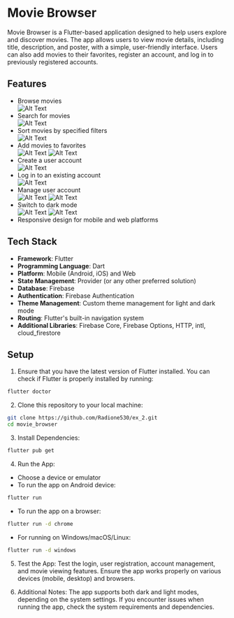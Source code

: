 # Movie Browser

Movie Browser is a Flutter-based application designed to help users explore and discover movies. The app allows users to view movie details, including title, description, and poster, with a simple, user-friendly interface. Users can also add movies to their favorites, register an account, and log in to previously registered accounts.

## Features

- Browse movies  
![Alt Text](assets/images/browse_movies.png)
- Search for movies  
![Alt Text](assets/images/movie_search.png)
- Sort movies by specified filters  
![Alt Text](assets/images/sorting_results.png)
- Add movies to favorites  
![Alt Text](assets/images/add_to_favorites.png)
![Alt Text](assets/images/favorites_screen.png)
- Create a user account  
![Alt Text](assets/images/register_screen.png)
- Log in to an existing account  
![Alt Text](assets/images/login_screen.png)
- Manage user account  
![Alt Text](assets/images/user_management_logged_out.png)
![Alt Text](assets/images/user_management_logged_in.png)
- Switch to dark mode  
![Alt Text](assets/images/settings.png)
![Alt Text](assets/images/settings_dark_mode.png)
- Responsive design for mobile and web platforms

## Tech Stack

- **Framework**: Flutter
- **Programming Language**: Dart
- **Platform**: Mobile (Android, iOS) and Web
- **State Management**: Provider (or any other preferred solution)
- **Database**: Firebase
- **Authentication**: Firebase Authentication
- **Theme Management**: Custom theme management for light and dark mode
- **Routing**: Flutter's built-in navigation system
- **Additional Libraries**: Firebase Core, Firebase Options, HTTP, intl, cloud_firestore

## Setup

1. Ensure that you have the latest version of Flutter installed. You can check if Flutter is properly installed by running:
 ```bash
 flutter doctor
 ```

2. Clone this repository to your local machine:
 ```bash
 git clone https://github.com/Radione530/ex_2.git
 cd movie_browser
 ```

3. Install Dependencies:
 ```bash
 flutter pub get
 ```

4. Run the App:
 - Choose a device or emulator
 - To run the app on Android device:
 ```bash
 flutter run
 ```
 - To run the app on a browser:
 ```bash
 flutter run -d chrome
 ```
 - For running on Windows/macOS/Linux:
 ```bash
 flutter run -d windows
 ```

5. Test the App:
 Test the login, user registration, account management, and movie viewing features. Ensure the app works properly on various devices (mobile, desktop) and browsers.

6. Additional Notes:
 The app supports both dark and light modes, depending on the system settings. If you encounter issues when running the app, check the system requirements and dependencies.
